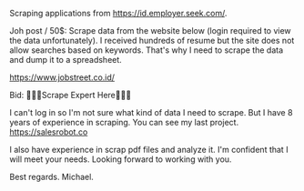 Scraping applications from https://id.employer.seek.com/.

Joh post / 50$:
Scrape data from the website below (login required to view the data unfortunately). I received hundreds of resume but the site does not allow searches based on keywords. That's why I need to scrape the data and dump it to a spreadsheet.

https://www.jobstreet.co.id/

Bid:
🔴🔴🔴Scrape Expert Here🔴🔴🔴

I can't log in so I'm not sure what kind of data I need to scrape.
But I have 8 years of experience in scraping. You can see my last project.
https://salesrobot.co

I also have experience in scrap pdf files and analyze it.
I'm confident that I will meet your needs.
Looking forward to working with you.

Best regards.
Michael.
